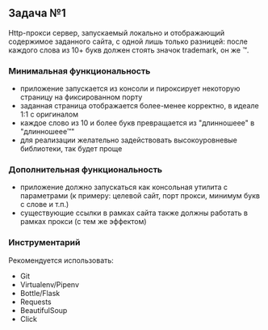 ## Задача №1

Http-прокси сервер, запускаемый локально и отображающий
содержимое заданного сайта, с одной лишь только разницей: после каждого
слова из 10+ букв должен стоять значок trademark, он же ™.

### Минимальная функциональность

- приложение запускается из консоли и пироксирует некоторую страницу на фиксированном порту
- заданная страница отображается более-менее корректно, в идеале 1:1 с оригиналом
- каждое слово из 10 и более букв превращается из "длинношеее" в "длинношеее™"
- для реализации желательно задействовать высокоуровневые библиотеки, так будет проще

### Дополнительная функциональность

- приложение должно запускаться как консольная утилита с параметрами
(к примеру: целевой сайт, порт прокси, минимум букв с слове и т.п.)
- существующие ссылки в рамках сайта также должны работать в рамках прокси (с тем же эффектом)

### Инструментарий

Рекомендуется использовать:

- Git
- Virtualenv/Pipenv
- Bottle/Flask
- Requests
- BeautifulSoup
- Click
